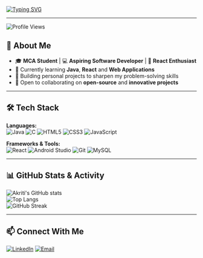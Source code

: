 <!-- Typing effect header -->
[![Typing SVG](https://readme-typing-svg.herokuapp.com?font=Fira+Code&weight=600&size=25&pause=1000&color=FF79C6&center=true&vCenter=true&width=800&lines=Hi+there!+I'm+Akriti+Rai+%F0%9F%91%8B;MCA+Student;Aspiring+Software+Developer;Android+%26+Java+Enthusiast;React+Learner;Lifelong+Learner)](https://git.io/typing-svg)

---

![Profile Views](https://komarev.com/ghpvc/?username=akriti1402&label=Profile%20Views&color=ff69b4&style=for-the-badge)

## 🚀 About Me
- 🎓 **MCA Student** | 💻 **Aspiring Software Developer** | 📱 **React Enthusiast**
- 🌱 Currently learning **Java**, **React** and **Web Applications**
- 🔭 Building personal projects to sharpen my problem-solving skills
- 🤝 Open to collaborating on **open-source** and **innovative projects**


---

## 🛠 Tech Stack
**Languages:**  
![Java](https://img.shields.io/badge/Java-ED8B00?style=for-the-badge&logo=openjdk&logoColor=white)
![C](https://img.shields.io/badge/C-00599C?style=for-the-badge&logo=c&logoColor=white)
![HTML5](https://img.shields.io/badge/HTML5-E34F26?style=for-the-badge&logo=html5&logoColor=white)
![CSS3](https://img.shields.io/badge/CSS3-1572B6?style=for-the-badge&logo=css3&logoColor=white)
![JavaScript](https://img.shields.io/badge/JavaScript-F7DF1E?style=for-the-badge&logo=javascript&logoColor=black)

**Frameworks & Tools:**  
![React](https://img.shields.io/badge/React-20232A?style=for-the-badge&logo=react&logoColor=61DAFB)
![Android Studio](https://img.shields.io/badge/Android%20Studio-3DDC84?style=for-the-badge&logo=android-studio&logoColor=white)
![Git](https://img.shields.io/badge/Git-F05032?style=for-the-badge&logo=git&logoColor=white)
![MySQL](https://img.shields.io/badge/MySQL-005C84?style=for-the-badge&logo=mysql&logoColor=white)

---

## 📊 GitHub Stats & Activity
![Akriti's GitHub stats](https://github-readme-stats.vercel.app/api?username=akriti1402&show_icons=true&theme=tokyonight)  
![Top Langs](https://github-readme-stats.vercel.app/api/top-langs/?username=akriti1402&layout=compact&theme=tokyonight)  
![GitHub Streak](https://streak-stats.demolab.com/?user=akriti1402&theme=tokyonight&hide_border=true)

---


## 📫 Connect With Me
[![LinkedIn](https://img.shields.io/badge/LinkedIn-0A66C2?style=for-the-badge&logo=linkedin&logoColor=white)](https://www.linkedin.com/in/akriti1402?utm_source=share&utm_campaign=share_via&utm_content=profile&utm_medium=android_app)
[![Email](https://img.shields.io/badge/Email-D14836?style=for-the-badge&logo=gmail&logoColor=white)](mailto:akriti9140@gmail.com)


